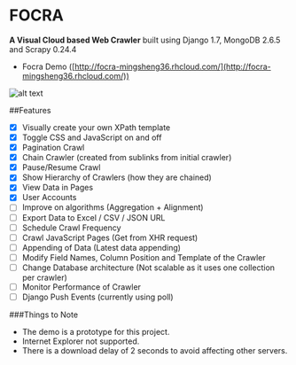 FOCRA
=====
**A Visual Cloud based Web Crawler** 
built using Django 1.7, MongoDB 2.6.5 and Scrapy 0.24.4

- Focra Demo ([http://focra-mingsheng36.rhcloud.com/](http://focra-mingsheng36.rhcloud.com/))

![alt text](https://github.com/mingsheng36/Focra/blob/master/docs/demo.png "Demo")

##Features
- [x] Visually create your own XPath template
- [x] Toggle CSS and JavaScript on and off
- [x] Pagination Crawl
- [x] Chain Crawler (created from sublinks from initial crawler)
- [x] Pause/Resume Crawl
- [x] Show Hierarchy of Crawlers (how they are chained) 
- [x] View Data in Pages
- [x] User Accounts
- [ ] Improve on algorithms (Aggregation + Alignment)
- [ ] Export Data to Excel / CSV / JSON URL
- [ ] Schedule Crawl Frequency
- [ ] Crawl JavaScript Pages (Get from XHR request)
- [ ] Appending of Data (Latest data appending)
- [ ] Modify Field Names, Column Position and Template of the Crawler
- [ ] Change Database architecture (Not scalable as it uses one collection per crawler)
- [ ] Monitor Performance of Crawler
- [ ] Django Push Events (currently using poll)

###Things to Note
- The demo is a prototype for this project.
- Internet Explorer not supported.
- There is a download delay of 2 seconds to avoid affecting other servers.
